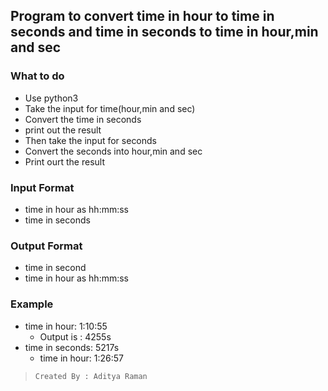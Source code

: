 ## Program to convert time in hour to time in seconds and time in seconds to time in hour,min and sec

### What to do
- Use python3
- Take the input for time(hour,min and sec)
- Convert the time in seconds
- print out the result
- Then take the input for seconds
- Convert the seconds into hour,min and sec
- Print ourt the result

### Input Format
- time in hour as hh:mm:ss
- time in seconds 

### Output Format
- time in second
- time in hour as hh:mm:ss

### Example
- time in hour: 1:10:55
  - Output is : 4255s
- time in seconds: 5217s
  - time in hour: 1:26:57

> ```
> Created By : Aditya Raman
> ```
